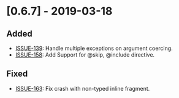 # [0.6.7] - 2019-03-18

## Added

- [ISSUE-139](https://github.com/dailymotion/tartiflette/issues/139): Handle multiple exceptions on argument coercing.
- [ISSUE-158](https://github.com/dailymotion/tartiflette/issues/158): Add Support for @skip, @include directive.

## Fixed

- [ISSUE-163](https://github.com/dailymotion/tartiflette/issues/163): Fix crash with non-typed inline fragment.
